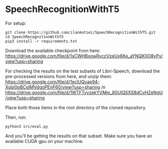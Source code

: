 # SpeechRecognitionWithT5

For setup:

```
git clone https://github.com/ilanmotiei/SpeechRecognitionWithT5.git
cd SpeechRecognitionWithT5
pip3 install -r requirements.txt
```

Download the available checkpoint from here: 
https://drive.google.com/file/d/1sCWHBxowRvczVzeUx6Ke_aYNQK0O8yPv/view?usp=sharing

For checking the results on the test subsets of Libri-Speech, download the pre-processed versions from here, and unzip them:
https://drive.google.com/file/d/1eclUQvae94-Xobj0pBCglMVdgoPEnF60/view?usp=sharing /n
https://drive.google.com/file/d/1WTFTvyzekYVMm_80UlQSXS8dCvHZeNgU/view?usp=sharing

Place both those items in the root directory of the cloned repository.

Then, run:
```
python3 src/eval.py
```

And you'll be getting the results on that subset.
Make sure you have an available CUDA gpu on your machine.
